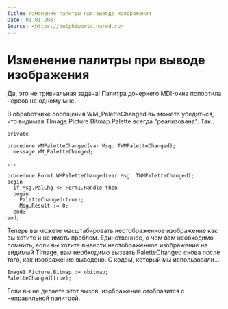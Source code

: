 ```yaml
---
Title: Изменение палитры при выводе изображения
Date: 01.01.2007
Source: <https://delphiworld.narod.ru>
---
```



Изменение палитры при выводе изображения
========================================

Да, это не тривиальная задача! Палитра дочернего MDI-окна попортила
нервов не одному мне.

В обработчике сообщения WM\_PaletteChanged вы можете убедиться, что
видимая TImage.Picture.Bitmap.Palette всегда "реализована". Так..

    private
     
    procedure WMPaletteChanged(var Msg: TWMPaletteChanged);
      message WM_PaletteChanged;
     
    ...
     
    procedure Form1.WMPaletteChanged(var Msg: TWMPaletteChanged);
    begin
      if Msg.PalChg <> Form1.Handle then
      begin
        PaletteChanged(true);
        Msg.Result := 0;
      end;
    end;

Теперь вы можете масштабировать неотображенное изображение как вы хотите
и не иметь проблем. Единственное, о чем вам необходимо помнить, если вы
хотите вывести неотображенное изображение на видимый TImage, вам
необходимо вызвать PaletteChanged снова после того, как изображение
выведено. С кодом, который мы использовали...

    Image1.Picture.Bitmap := obitmap;
    PaletteChanged(true);

Если вы не делаете этот вызов, изображение отобразится с неправильной
палитрой.


